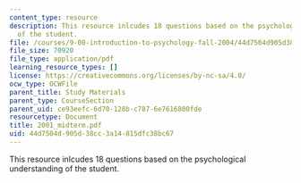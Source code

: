 ```yaml
---
content_type: resource
description: This resource inlcudes 18 questions based on the psychological understanding
  of the student.
file: /courses/9-00-introduction-to-psychology-fall-2004/44d7504d905d38cc3a14815dfc38bc67_2001_midterm.pdf
file_size: 70920
file_type: application/pdf
learning_resource_types: []
license: https://creativecommons.org/licenses/by-nc-sa/4.0/
ocw_type: OCWFile
parent_title: Study Materials
parent_type: CourseSection
parent_uid: ce93eefc-6d70-128b-c787-6e7616800fde
resourcetype: Document
title: 2001_midterm.pdf
uid: 44d7504d-905d-38cc-3a14-815dfc38bc67
---
```

This resource inlcudes 18 questions based on the psychological understanding of the student.